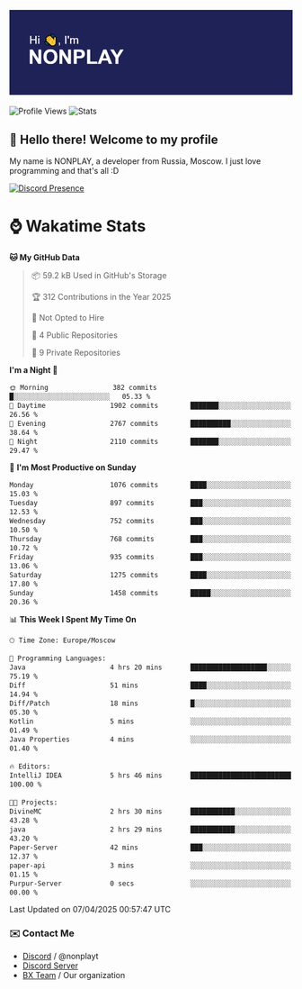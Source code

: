 ![Discord Presence](./header.png)
<br></br>
![Profile Views](https://komarev.com/ghpvc/?username=NONPLAYT&color=blue&style=for-the-badge)
![Stats](https://img.shields.io/badge/0%25-OPTIMIZED-orange?style=for-the-badge)


## :wave: Hello there! Welcome to my profile

My name is NONPLAY, a developer from Russia, Moscow. I just love programming and that's all :D

[![Discord Presence](https://lanyard.cnrad.dev/api/597087584090587177?showDisplayName=true)](https://discord.com/users/597087584090587177) 

# ⌚ Wakatime Stats

<!--START_SECTION:waka-->
**🐱 My GitHub Data** 

> 📦 59.2 kB Used in GitHub's Storage 
 > 
> 🏆 312 Contributions in the Year 2025
 > 
> 🚫 Not Opted to Hire
 > 
> 📜 4 Public Repositories 
 > 
> 🔑 9 Private Repositories 
 > 
**I'm a Night 🦉** 

```text
🌞 Morning                382 commits         █░░░░░░░░░░░░░░░░░░░░░░░░   05.33 % 
🌆 Daytime                1902 commits        ███████░░░░░░░░░░░░░░░░░░   26.56 % 
🌃 Evening                2767 commits        ██████████░░░░░░░░░░░░░░░   38.64 % 
🌙 Night                  2110 commits        ███████░░░░░░░░░░░░░░░░░░   29.47 % 
```
📅 **I'm Most Productive on Sunday** 

```text
Monday                   1076 commits        ████░░░░░░░░░░░░░░░░░░░░░   15.03 % 
Tuesday                  897 commits         ███░░░░░░░░░░░░░░░░░░░░░░   12.53 % 
Wednesday                752 commits         ███░░░░░░░░░░░░░░░░░░░░░░   10.50 % 
Thursday                 768 commits         ███░░░░░░░░░░░░░░░░░░░░░░   10.72 % 
Friday                   935 commits         ███░░░░░░░░░░░░░░░░░░░░░░   13.06 % 
Saturday                 1275 commits        ████░░░░░░░░░░░░░░░░░░░░░   17.80 % 
Sunday                   1458 commits        █████░░░░░░░░░░░░░░░░░░░░   20.36 % 
```


📊 **This Week I Spent My Time On** 

```text
🕑︎ Time Zone: Europe/Moscow

💬 Programming Languages: 
Java                     4 hrs 20 mins       ███████████████████░░░░░░   75.19 % 
Diff                     51 mins             ████░░░░░░░░░░░░░░░░░░░░░   14.94 % 
Diff/Patch               18 mins             █░░░░░░░░░░░░░░░░░░░░░░░░   05.30 % 
Kotlin                   5 mins              ░░░░░░░░░░░░░░░░░░░░░░░░░   01.49 % 
Java Properties          4 mins              ░░░░░░░░░░░░░░░░░░░░░░░░░   01.40 % 

🔥 Editors: 
IntelliJ IDEA            5 hrs 46 mins       █████████████████████████   100.00 % 

🐱‍💻 Projects: 
DivineMC                 2 hrs 30 mins       ███████████░░░░░░░░░░░░░░   43.28 % 
java                     2 hrs 29 mins       ███████████░░░░░░░░░░░░░░   43.20 % 
Paper-Server             42 mins             ███░░░░░░░░░░░░░░░░░░░░░░   12.37 % 
paper-api                3 mins              ░░░░░░░░░░░░░░░░░░░░░░░░░   01.15 % 
Purpur-Server            0 secs              ░░░░░░░░░░░░░░░░░░░░░░░░░   00.00 % 
```


 Last Updated on 07/04/2025 00:57:47 UTC
<!--END_SECTION:waka-->

### ✉️ Contact Me

- [Discord](https://discord.com/users/597087584090587177) / @nonplayt
- [Discord Server](https://discord.gg/p7cxhw7E2M)
- [BX Team](https://github.com/BX-Team) / Our organization
